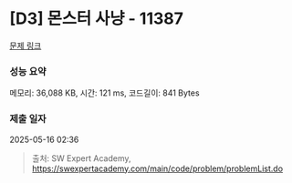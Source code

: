 # [D3] 몬스터 사냥 - 11387 

[문제 링크](https://swexpertacademy.com/main/code/problem/problemDetail.do?contestProbId=AXb6LR76vCcDFARR) 

### 성능 요약

메모리: 36,088 KB, 시간: 121 ms, 코드길이: 841 Bytes

### 제출 일자

2025-05-16 02:36



> 출처: SW Expert Academy, https://swexpertacademy.com/main/code/problem/problemList.do